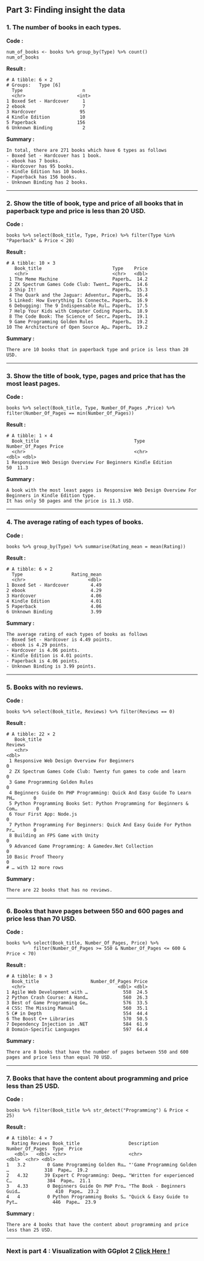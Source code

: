 ## Part 3: Finding insight the data

### 1. The number of books in each types.
**Code :**
```
num_of_books <- books %>% group_by(Type) %>% count()
num_of_books
```

**Result :**
```
# A tibble: 6 × 2
# Groups:   Type [6]
  Type                      n
  <chr>                   <int>
1 Boxed Set - Hardcover     1
2 ebook                     7
3 Hardcover                95
4 Kindle Edition           10
5 Paperback               156
6 Unknown Binding           2
```

**Summary :**
```
In total, there are 271 books which have 6 types as follows 
- Boxed Set - Hardcover has 1 book. 
- ebook has 7 books. 
- Hardcover has 95 books.
- Kindle Edition has 10 books.
- Paperback has 156 books.
- Unknown Binding has 2 books.
```
---

### 2. Show the title of book, type and price of all books that in paperback type and price is less than 20 USD.  
**Code :**
```
books %>% select(Book_title, Type, Price) %>% filter(Type %in% "Paperback" & Price < 20)
```

**Result :**
```
# A tibble: 10 × 3
   Book_title                          Type    Price
   <chr>                               <chr>   <dbl>
 1 The Meme Machine                    Paperb…  14.2
 2 ZX Spectrum Games Code Club: Twent… Paperb…  14.6
 3 Ship It!                            Paperb…  15.3
 4 The Quark and the Jaguar: Adventur… Paperb…  16.4
 5 Linked: How Everything Is Connecte… Paperb…  16.9
 6 Debugging: The 9 Indispensable Rul… Paperb…  17.5
 7 Help Your Kids with Computer Coding Paperb…  18.9
 8 The Code Book: The Science of Secr… Paperb…  19.1
 9 Game Programming Golden Rules       Paperb…  19.2
10 The Architecture of Open Source Ap… Paperb…  19.2
```

**Summary :**
```
There are 10 books that in paperback type and price is less than 20 USD.
```
---

### 3. Show the title of book, type, pages and price that has the most least pages.  
**Code :**
```
books %>% select(Book_title, Type, Number_Of_Pages ,Price) %>% filter(Number_Of_Pages == min(Number_Of_Pages))
```

**Result :**

```
# A tibble: 1 × 4
  Book_title                                   Type           Number_Of_Pages Price
  <chr>                                        <chr>                    <dbl> <dbl>
1 Responsive Web Design Overview For Beginners Kindle Edition              50  11.3
```

**Summary :**
```
A book with the most least pages is Responsive Web Design Overview For Beginners in Kindle Edition type.   
It has only 50 pages and the price is 11.3 USD. 
```
---


### 4. The average rating of each types of books.  
**Code :**
```
books %>% group_by(Type) %>% summarise(Rating_mean = mean(Rating))
```

**Result :**
```
# A tibble: 6 × 2
  Type                  Rating_mean
  <chr>                       <dbl>
1 Boxed Set - Hardcover        4.49
2 ebook                        4.29
3 Hardcover                    4.06
4 Kindle Edition               4.01
5 Paperback                    4.06
6 Unknown Binding              3.99
```

**Summary :**
```
The average rating of each types of books as follows
- Boxed Set - Hardcover is 4.49 points. 
- ebook is 4.29 points. 
- Hardcover is 4.06 points.
- Kindle Edition is 4.01 points.
- Paperback is 4.06 points.
- Unknown Binding is 3.99 points.
```
---


### 5. Books with no reviews.  
**Code :**
```
books %>% select(Book_title, Reviews) %>% filter(Reviews == 0)
```

**Result :**
```
# A tibble: 22 × 2
   Book_title                                                            Reviews
   <chr>                                                                   <dbl>
 1 Responsive Web Design Overview For Beginners                                0
 2 ZX Spectrum Games Code Club: Twenty fun games to code and learn             0
 3 Game Programming Golden Rules                                               0
 4 Beginners Guide On PHP Programming: Quick And Easy Guide To Learn PH…       0
 5 Python Programming Books Set: Python Programming for Beginners & Com…       0
 6 Your First App: Node.js                                                     0
 7 Python Programming For Beginners: Quick And Easy Guide For Python Pr…       0
 8 Building an FPS Game with Unity                                             0
 9 Advanced Game Programming: A Gamedev.Net Collection                         0
10 Basic Proof Theory                                                          0
# … with 12 more rows
```

**Summary :**
```
There are 22 books that has no reviews. 
```
---


### 6. Books that have pages between 550 and 600 pages and price less than 70 USD. 
**Code :**
```
books %>% select(Book_title, Number_Of_Pages, Price) %>% 
          filter(Number_Of_Pages >= 550 & Number_Of_Pages <= 600 & Price < 70)
```

**Result :**
```
# A tibble: 8 × 3
  Book_title                   Number_Of_Pages Price
  <chr>                                  <dbl> <dbl>
1 Agile Web Development with …             558  24.5
2 Python Crash Course: A Hand…             560  26.3
3 Best of Game Programming Ge…             576  33.5
4 CSS: The Missing Manual                  560  35.1
5 C# in Depth                              554  44.4
6 The Boost C++ Libraries                  570  50.5
7 Dependency Injection in .NET             584  61.9
8 Domain-Specific Languages                597  64.4
```

**Summary :**
```
There are 8 books that have the number of pages between 550 and 600 pages and price less than equal 70 USD.
```
---


### 7. Books that have the content about programming and price less than 25 USD.  
**Code :**
```
books %>% filter(Book_title %>% str_detect("Programming") & Price < 25) 
```

**Result :**
```
# A tibble: 4 × 7
  Rating Reviews Book_title                  Description                 Number_Of_Pages  Type  Price
   <dbl>   <dbl> <chr>                       <chr>                                 <dbl>  <chr> <dbl>
1   3.2        0 Game Programming Golden Ru… "'Game Programming Golden …             318  Pape…  19.2
2   4.32      39 Expert C Programming: Deep… "Written for experienced C…             384  Pape…  21.1
3   4.33       0 Beginners Guide On PHP Pro… "The Book - Beginners Guid…             410  Pape…  23.2
4   4          0 Python Programming Books S… "Quick & Easy Guide to Pyt…             446  Pape…  23.9
```

**Summary :**
```
There are 4 books that have the content about programming and price less than 25 USD.  
```
---

### Next is part 4 : Visualization with GGplot 2 [Click Here !](https://github.com/sit-2021-int214/021-Worldwide-Blockbusters-2019-1977/blob/main/assignment/HW04/HW04_63130500159/data_viz.md)
